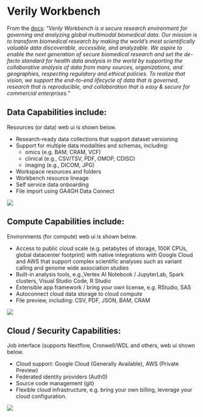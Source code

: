 # Verily Workbench


From the [docs](https://support.workbench.verily.com/docs/overview/): *"Verily Workbench is a secure research environment for governing and analyzing global multimodal biomedical data. Our mission is to transform biomedical research by making the world’s most scientifically valuable data discoverable, accessible, and analyzable. We aspire to enable the next generation of secure biomedical research and set the de-facto standard for health data analysis in the world by supporting the collaborative analysis of data from many sources, organizations, and geographies, respecting regulatory and ethical policies. To realize that vision, we support the end-to-end lifecycle of data that is governed, research that is reproducible, and collaboration that is easy & secure for commercial enterprises."*

## Data Capabilities include:

Resources (or data) web ui is shown below.  

- Research-ready data collections that support dataset versioning
- Support for multiple data modalities and schemas, including:
  - omics (e.g. BAM, CRAM, VCF)
  - clinical (e.g., CSV/TSV, PDF, OMOP, CDISC)
  - imaging (e.g., DICOM, JPG)
- Workspace resources and folders
- Workbench resource lineage
- Self service data onboarding
- File import using GA4GH Data Connect

<kbd><img src=https://github.com/lynnlangit/TeamTeri/blob/master/Images/verily-data.png></kbd>

## Compute Capabilities include:

Environments (for compute) web ui is shown below.  

- Access to public cloud scale (e.g. petabytes of storage, 100K CPUs, global datacenter footprint) with native integrations with Google Cloud and AWS that support complex scientific analyses such as variant calling and genome wide association studies
- Built-in analysis tools, e.g.,Vertex AI Notebook / JupyterLab, Spark clusters, Visual Studio Code, R Studio
- Extensible app framework / bring your own license, e.g. RStudio, SAS
- Autoconnect cloud data storage to cloud compute
- File preview, including: CSV, PDF, JSON, BAM, CRAM

<kbd><img src=https://github.com/lynnlangit/TeamTeri/blob/master/Images/verily-env.png></kbd>


## Cloud / Security Capabilities:

Job interface (supports Nextflow, Cronwell/WDL and others, web ui shown below.  

- Cloud support: Google Cloud (Generally Available), AWS (Private Preview)
- Federated identity providers (Auth0)
- Source code management (git)
- Flexible cloud infrastructure, e.g. bring your own billing, leverage your cloud configuration.

<kbd><img src=https://github.com/lynnlangit/TeamTeri/blob/master/Images/verily-job.png></kbd>



